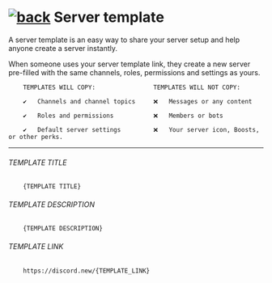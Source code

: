 # [![back](https://cdn.discordapp.com/emojis/887168885747511396?size=32)]({PREVIOUS_PAGE_LINK) Server template
A server template is an easy way to share your server setup and help anyone create a server instantly.

When someone uses your server template link, they create a new server pre-filled with the same channels, roles,
permissions and settings as yours.
	
		TEMPLATES WILL COPY:				TEMPLATES WILL NOT COPY:
		
		✔	Channels and channel topics		❌	Messages or any content
		
		✔	Roles and permissions			❌	Members or bots
		
		✔	Default server settings			❌	Your server icon, Boosts, or other perks.
---
###### TEMPLATE TITLE
		{TEMPLATE TITLE}
###### TEMPLATE DESCRIPTION
		{TEMPLATE DESCRIPTION}	
###### TEMPLATE LINK
		https://discord.new/{TEMPLATE_LINK}
